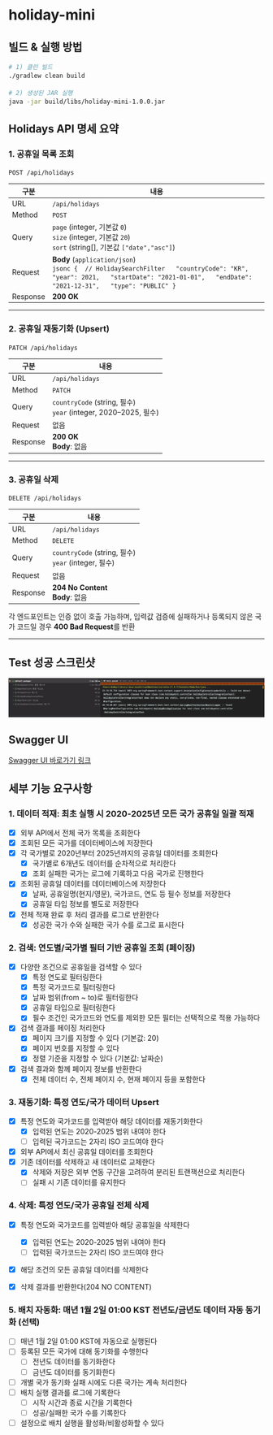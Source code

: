 # holiday-mini

## 빌드 & 실행 방법
```bash
# 1) 클린 빌드
./gradlew clean build

# 2) 생성된 JAR 실행
java -jar build/libs/holiday-mini-1.0.0.jar
```

## Holidays API 명세 요약

### 1. 공휴일 목록 조회

`POST /api/holidays`

| 구분       | 내용                                                                                                                                                                                        |
|----------|-------------------------------------------------------------------------------------------------------------------------------------------------------------------------------------------|
| URL      | `/api/holidays`                                                                                                                                                                           |
| Method   | `POST`                                                                                                                                                                                    |
| Query    | `page` (integer, 기본값 `0`) <br> `size` (integer, 기본값 `20`) <br> `sort` (string\[], 기본값 `["date","asc"]`)                                                                                   |
| Request  | **Body** (`application/json`) <br> `jsonc {  // HolidaySearchFilter   "countryCode": "KR",   "year": 2021,   "startDate": "2021-01-01",   "endDate": "2021-12-31",   "type": "PUBLIC" } ` |
| Response | **200 OK**                                                                                                                                                                                |

---

### 2. 공휴일 재동기화 (Upsert)

`PATCH /api/holidays`

| 구분       | 내용                                                              |
| -------- | --------------------------------------------------------------- |
| URL      | `/api/holidays`                                                 |
| Method   | `PATCH`                                                         |
| Query    | `countryCode` (string, 필수) <br> `year` (integer, 2020–2025, 필수) |
| Request  | 없음                                                              |
| Response | **200 OK** <br> **Body**: 없음                                    |

---

### 3. 공휴일 삭제

`DELETE /api/holidays`

| 구분       | 내용                                                   |
| -------- | ---------------------------------------------------- |
| URL      | `/api/holidays`                                      |
| Method   | `DELETE`                                             |
| Query    | `countryCode` (string, 필수) <br> `year` (integer, 필수) |
| Request  | 없음                                                   |
| Response | **204 No Content** <br> **Body**: 없음                 |

각 엔드포인트는 인증 없이 호출 가능하며, 입력값 검증에 실패하거나 등록되지 않은 국가 코드일 경우 **400 Bad Request**를 반환

---
## Test 성공 스크린샷

![img.png](img.png)


## Swagger UI

[Swagger UI 바로가기 링크](https://dobby-kim.github.io/holiday-mini)

## 세부 기능 요구사항

### 1. 데이터 적재: 최초 실행 시 2020-2025년 모든 국가 공휴일 일괄 적재

- [x] 외부 API에서 전체 국가 목록을 조회한다
- [x] 조회된 모든 국가를 데이터베이스에 저장한다
- [x] 각 국가별로 2020년부터 2025년까지의 공휴일 데이터를 조회한다
    - [x] 국가별로 6개년도 데이터를 순차적으로 처리한다
    - [x] 조회 실패한 국가는 로그에 기록하고 다음 국가로 진행한다
- [x] 조회된 공휴일 데이터를 데이터베이스에 저장한다
    - [x] 날짜, 공휴일명(현지/영문), 국가코드, 연도 등 필수 정보를 저장한다
    - [x] 공휴일 타입 정보를 별도로 저장한다
- [x] 전체 적재 완료 후 처리 결과를 로그로 반환한다
    - [x] 성공한 국가 수와 실패한 국가 수를 로그로 표시한다

### 2. 검색: 연도별/국가별 필터 기반 공휴일 조회 (페이징)

- [x] 다양한 조건으로 공휴일을 검색할 수 있다
    - [x] 특정 연도로 필터링한다
    - [x] 특정 국가코드로 필터링한다
    - [x] 날짜 범위(from ~ to)로 필터링한다
    - [x] 공휴일 타입으로 필터링한다
    - [x] 필수 조건인 국가코드와 연도를 제외한 모든 필터는 선택적으로 적용 가능하다
- [x] 검색 결과를 페이징 처리한다
    - [x] 페이지 크기를 지정할 수 있다 (기본값: 20)
    - [x] 페이지 번호를 지정할 수 있다
    - [x] 정렬 기준을 지정할 수 있다 (기본값: 날짜순)
- [x] 검색 결과와 함께 페이지 정보를 반환한다
    - [x] 전체 데이터 수, 전체 페이지 수, 현재 페이지 등을 포함한다

### 3. 재동기화: 특정 연도/국가 데이터 Upsert

- [x] 특정 연도와 국가코드를 입력받아 해당 데이터를 재동기화한다
    - [x] 입력된 연도는 2020-2025 범위 내여야 한다
    - [ ] 입력된 국가코드는 2자리 ISO 코드여야 한다
- [x] 외부 API에서 최신 공휴일 데이터를 조회한다
- [x] 기존 데이터를 삭제하고 새 데이터로 교체한다
    - [x] 삭제와 저장은 외부 연동 구간을 고려하여 분리된 트랜잭션으로 처리한다
    - [ ] 실패 시 기존 데이터를 유지한다

### 4. 삭제: 특정 연도/국가 공휴일 전체 삭제

- [x] 특정 연도와 국가코드를 입력받아 해당 공휴일을 삭제한다
    - [x] 입력된 연도는 2020-2025 범위 내여야 한다
    - [ ] 입력된 국가코드는 2자리 ISO 코드여야 한다
- [x] 해당 조건의 모든 공휴일 데이터를 삭제한다
- [x] 삭제 결과를 반환한다(204 NO CONTENT)


### 5. 배치 자동화: 매년 1월 2일 01:00 KST 전년도/금년도 데이터 자동 동기화 (선택)

- [ ] 매년 1월 2일 01:00 KST에 자동으로 실행된다
- [ ] 등록된 모든 국가에 대해 동기화를 수행한다
    - [ ] 전년도 데이터를 동기화한다
    - [ ] 금년도 데이터를 동기화한다
- [ ] 개별 국가 동기화 실패 시에도 다른 국가는 계속 처리한다
- [ ] 배치 실행 결과를 로그에 기록한다
    - [ ] 시작 시간과 종료 시간을 기록한다
    - [ ] 성공/실패한 국가 수를 기록한다
- [ ] 설정으로 배치 실행을 활성화/비활성화할 수 있다
